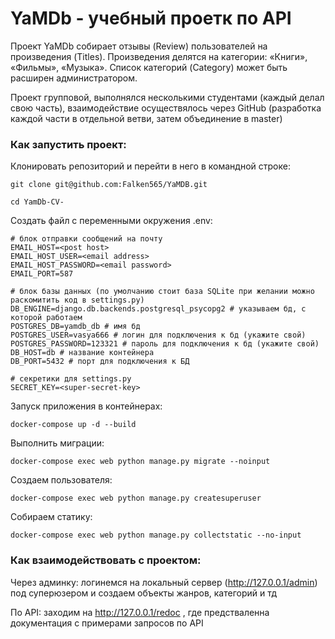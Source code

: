 # YaMDb - учебный проетк по API

Проект YaMDb собирает отзывы (Review) пользователей на произведения (Titles). Произведения делятся на категории: «Книги», «Фильмы», «Музыка». Список категорий (Category) может быть расширен администратором.

Проект групповой, выполнялся несколькими студентами (каждый делал свою часть), взаимодействие осуществялось через GitHub (разработка каждой части в отдельной ветви, затем объединение в master)

### Как запустить проект:

Клонировать репозиторий и перейти в него в командной строке:

```
git clone git@github.com:Falken565/YaMDB.git
```

```
cd YamDb-CV-
```

Cоздать файл с переменными окружения .env:

```
# блок отправки сообщений на почту
EMAIL_HOST=<post host>
EMAIL_HOST_USER=<email address>
EMAIL_HOST_PASSWORD=<email password>
EMAIL_PORT=587

# блок базы данных (по умолчанию стоит база SQLite при желании можно раскомитить код в settings.py)
DB_ENGINE=django.db.backends.postgresql_psycopg2 # указываем бд, с которой работаем
POSTGRES_DB=yamdb_db # имя бд 
POSTGRES_USER=vasya666 # логин для подключения к бд (укажите свой)
POSTGRES_PASSWORD=123321 # пароль для подключения к бд (укажите свой)
DB_HOST=db # название контейнера
DB_PORT=5432 # порт для подключения к БД

# секретики для settings.py
SECRET_KEY=<super-secret-key>
```

Запуск приложения в контейнерах:

```
docker-compose up -d --build
```

Выполнить миграции:

```
docker-compose exec web python manage.py migrate --noinput
```

Создаем пользователя:

```
docker-compose exec web python manage.py createsuperuser
```

Собираем статику:

```
docker-compose exec web python manage.py collectstatic --no-input
```

### Как взаимодействовать с проектом:

Через админку:
логинемся на локальный сервер (http://127.0.0.1/admin) под суперюзером и создаем объекты жанров, категорий и тд 

По API:
заходим на http://127.0.0.1/redoc , где предстваленна документация с примерами запросов по API

